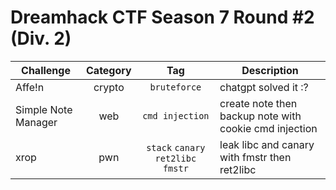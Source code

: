 # Dreamhack CTF Season 7 Round #2 (Div. 2)

| Challenge | Category | Tag | Description | 
| --- | :---: | :---: | --- |
| Affe!n | crypto | `bruteforce` | chatgpt solved it :? |
| Simple Note Manager | web | `cmd injection` | create note then backup note with cookie cmd injection |
| xrop | pwn | `stack` `canary` `ret2libc` `fmstr` | leak libc and canary with fmstr then ret2libc |